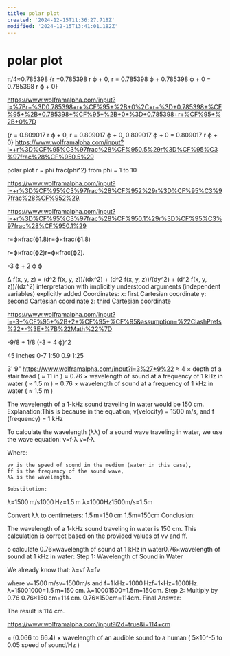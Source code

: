```yaml
---
title: polar plot
created: '2024-12-15T11:36:27.718Z'
modified: '2024-12-15T13:41:01.182Z'
---
```


# polar plot
π/4≈0.785398
{r =0.785398 r ϕ + 0, r = 0.785398 ϕ + 0.785398 ϕ + 0 = 0.785398 r ϕ + 0}

https://www.wolframalpha.com/input?i=%7Br+%3D0.785398+r+%CF%95+%2B+0%2C+r+%3D+0.785398+%CF%95+%2B+0.785398+%CF%95+%2B+0+%3D+0.785398+r+%CF%95+%2B+0%7D

{r = 0.809017 r ϕ + 0, r = 0.809017 ϕ + 0, 0.809017 ϕ + 0 = 0.809017 r ϕ + 0}
https://www.wolframalpha.com/input?i=+r%3D%CF%95%C3%97frac%28%CF%950.5%29r%3D%CF%95%C3%97frac%28%CF%950.5%29

polar plot r = phi frac(phi^2) from phi = 1 to 10

https://www.wolframalpha.com/input?i=+r%3D%CF%95%C3%97frac%28%CF%952%29r%3D%CF%95%C3%97frac%28%CF%952%29.

https://www.wolframalpha.com/input?i=+r%3D%CF%95%C3%97frac%28%CF%950.1%29r%3D%CF%95%C3%97frac%28%CF%950.1%29

 r=ϕ×frac(ϕ1.8)r=ϕ×frac(ϕ1.8)

 r=ϕ×frac(ϕ2)r=ϕ×frac(ϕ2).

 -3 ϕ + 2 ϕ ϕ

 Δ f(x, y, z) = (d^2 f(x, y, z))/(dx^2) + (d^2 f(x, y, z))/(dy^2) + (d^2 f(x, y, z))/(dz^2)
interpretation with implicitly understood arguments (independent variables) explicitly added
Coordinates:
x: first Cartesian coordinate
y: second Cartesian coordinate
z: third Cartesian coordinate

https://www.wolframalpha.com/input?i=-3+%CF%95+%2B+2+%CF%95+%CF%95&assumption=%22ClashPrefs%22+-%3E+%7B%22Math%22%7D

-9/8 + 1/8 (-3 + 4 ϕ)^2

45 inches
  0-7 1:50
  0.9 1:25

  3' 9"
https://www.wolframalpha.com/input?i=3%27+9%22
 ≈ 4 × depth of a stair tread ( ≈ 11 in )
  ≈ 0.76 × wavelength of sound at a frequency of 1 kHz in water ( ≈ 1.5 m )
   ≈ 0.76 × wavelength of sound at a frequency of 1 kHz in water ( ≈ 1.5 m )

   The wavelength of a 1-kHz sound traveling in water would be 150 cm. Explanation:This is because in the equation, v(velocity) = 1500 m/s, and f (frequency) = 1 kHz


   To calculate the wavelength (λλ) of a sound wave traveling in water, we use the wave equation:
v=f⋅λ
v=f⋅λ

Where:

    vv is the speed of sound in the medium (water in this case),
    ff is the frequency of the sound wave,
    λλ is the wavelength.

    Substitution:
λ=1500 m/s1000 Hz=1.5 m
λ=1000Hz1500m/s​=1.5m

Convert λλ to centimeters:
1.5 m=150 cm
1.5m=150cm
Conclusion:

The wavelength of a 1-kHz sound traveling in water is 150 cm. This calculation is correct based on the provided values of vv and ff.

o calculate 0.76×wavelength of sound at 1 kHz in water0.76×wavelength of sound at 1 kHz in water:
Step 1: Wavelength of Sound in Water

We already know that:
λ=vf
λ=fv​

where v=1500 m/sv=1500m/s and f=1 kHz=1000 Hzf=1kHz=1000Hz.
λ=15001000=1.5 m=150 cm.
λ=10001500​=1.5m=150cm.
Step 2: Multiply by 0.76
0.76×150 cm=114 cm.
0.76×150cm=114cm.
Final Answer:

The result is 114 cm.

https://www.wolframalpha.com/input?i2d=true&i=114+cm

 ≈ (0.066 to 66.4) × wavelength of an audible sound to a human ( 5×10^-5 to 0.05 speed of sound/Hz )
